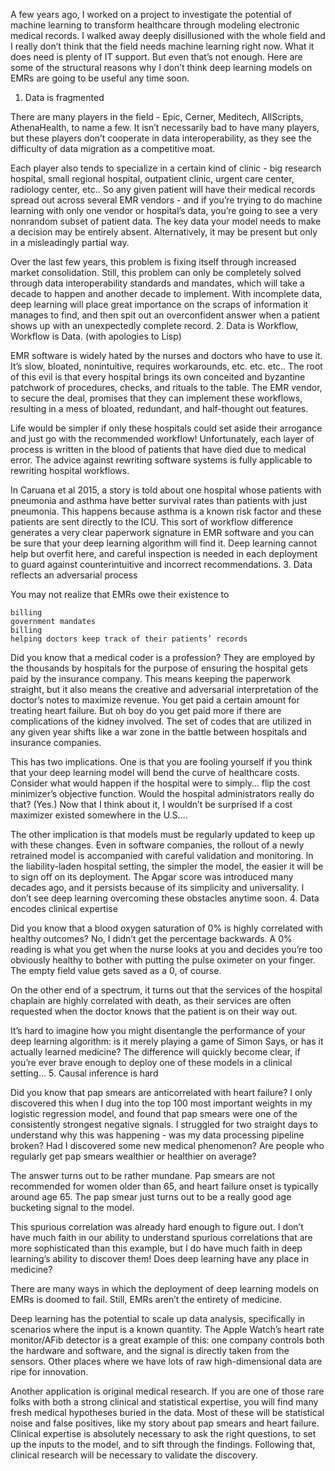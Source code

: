 A few years ago, I worked on a project to investigate the potential of machine learning to transform healthcare through modeling electronic medical records. I walked away deeply disillusioned with the whole field and I really don’t think that the field needs machine learning right now. What it does need is plenty of IT support. But even that’s not enough. Here are some of the structural reasons why I don’t think deep learning models on EMRs are going to be useful any time soon.
1. Data is fragmented

There are many players in the field - Epic, Cerner, Meditech, AllScripts, AthenaHealth, to name a few. It isn’t necessarily bad to have many players, but these players don’t cooperate in data interoperability, as they see the difficulty of data migration as a competitive moat.

Each player also tends to specialize in a certain kind of clinic - big research hospital, small regional hospital, outpatient clinic, urgent care center, radiology center, etc.. So any given patient will have their medical records spread out across several EMR vendors - and if you’re trying to do machine learning with only one vendor or hospital’s data, you’re going to see a very nonrandom subset of patient data. The key data your model needs to make a decision may be entirely absent. Alternatively, it may be present but only in a misleadingly partial way.

Over the last few years, this problem is fixing itself through increased market consolidation. Still, this problem can only be completely solved through data interoperability standards and mandates, which will take a decade to happen and another decade to implement. With incomplete data, deep learning will place great importance on the scraps of information it manages to find, and then spit out an overconfident answer when a patient shows up with an unexpectedly complete record.
2. Data is Workflow, Workflow is Data. (with apologies to Lisp)

EMR software is widely hated by the nurses and doctors who have to use it. It’s slow, bloated, nonintuitive, requires workarounds, etc. etc. etc.. The root of this evil is that every hospital brings its own conceited and byzantine patchwork of procedures, checks, and rituals to the table. The EMR vendor, to secure the deal, promises that they can implement these workflows, resulting in a mess of bloated, redundant, and half-thought out features.

Life would be simpler if only these hospitals could set aside their arrogance and just go with the recommended workflow! Unfortunately, each layer of process is written in the blood of patients that have died due to medical error. The advice against rewriting software systems is fully applicable to rewriting hospital workflows.

In Caruana et al 2015, a story is told about one hospital whose patients with pneumonia and asthma have better survival rates than patients with just pneumonia. This happens because asthma is a known risk factor and these patients are sent directly to the ICU. This sort of workflow difference generates a very clear paperwork signature in EMR software and you can be sure that your deep learning algorithm will find it. Deep learning cannot help but overfit here, and careful inspection is needed in each deployment to guard against counterintuitive and incorrect recommendations.
3. Data reflects an adversarial process

You may not realize that EMRs owe their existence to

    billing
    government mandates
    billing
    helping doctors keep track of their patients’ records

Did you know that a medical coder is a profession? They are employed by the thousands by hospitals for the purpose of ensuring the hospital gets paid by the insurance company. This means keeping the paperwork straight, but it also means the creative and adversarial interpretation of the doctor’s notes to maximize revenue. You get paid a certain amount for treating heart failure. But oh boy do you get paid more if there are complications of the kidney involved. The set of codes that are utilized in any given year shifts like a war zone in the battle between hospitals and insurance companies.

This has two implications. One is that you are fooling yourself if you think that your deep learning model will bend the curve of healthcare costs. Consider what would happen if the hospital were to simply… flip the cost minimizer’s objective function. Would the hospital administrators really do that? (Yes.) Now that I think about it, I wouldn’t be surprised if a cost maximizer existed somewhere in the U.S….

The other implication is that models must be regularly updated to keep up with these changes. Even in software companies, the rollout of a newly retrained model is accompanied with careful validation and monitoring. In the liability-laden hospital setting, the simpler the model, the easier it will be to sign off on its deployment. The Apgar score was introduced many decades ago, and it persists because of its simplicity and universality. I don’t see deep learning overcoming these obstacles anytime soon.
4. Data encodes clinical expertise

Did you know that a blood oxygen saturation of 0% is highly correlated with healthy outcomes? No, I didn’t get the percentage backwards. A 0% reading is what you get when the nurse looks at you and decides you’re too obviously healthy to bother with putting the pulse oximeter on your finger. The empty field value gets saved as a 0, of course.

On the other end of a spectrum, it turns out that the services of the hospital chaplain are highly correlated with death, as their services are often requested when the doctor knows that the patient is on their way out.

It’s hard to imagine how you might disentangle the performance of your deep learning algorithm: is it merely playing a game of Simon Says, or has it actually learned medicine? The difference will quickly become clear, if you’re ever brave enough to deploy one of these models in a clinical setting…
5. Causal inference is hard

Did you know that pap smears are anticorrelated with heart failure? I only discovered this when I dug into the top 100 most important weights in my logistic regression model, and found that pap smears were one of the consistently strongest negative signals. I struggled for two straight days to understand why this was happening - was my data processing pipeline broken? Had I discovered some new medical phenomenon? Are people who regularly get pap smears wealthier or healthier on average?

The answer turns out to be rather mundane. Pap smears are not recommended for women older than 65, and heart failure onset is typically around age 65. The pap smear just turns out to be a really good age bucketing signal to the model.

This spurious correlation was already hard enough to figure out. I don’t have much faith in our ability to understand spurious correlations that are more sophisticated than this example, but I do have much faith in deep learning’s ability to discover them!
Does deep learning have any place in medicine?

There are many ways in which the deployment of deep learning models on EMRs is doomed to fail. Still, EMRs aren’t the entirety of medicine.

Deep learning has the potential to scale up data analysis, specifically in scenarios where the input is a known quantity. The Apple Watch’s heart rate monitor/AFib detector is a great example of this: one company controls both the hardware and software, and the signal is directly taken from the sensors. Other places where we have lots of raw high-dimensional data are ripe for innovation.

Another application is original medical research. If you are one of those rare folks with both a strong clinical and statistical expertise, you will find many fresh medical hypotheses buried in the data. Most of these will be statistical noise and false positives, like my story about pap smears and heart failure. Clinical expertise is absolutely necessary to ask the right questions, to set up the inputs to the model, and to sift through the findings. Following that, clinical research will be necessary to validate the discovery.
